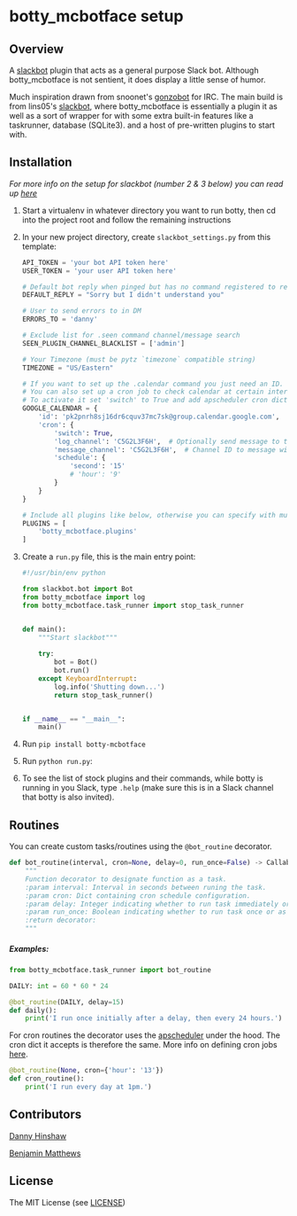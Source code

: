 # botty_mcbotface setup

## Overview

A [slackbot](https://github.com/lins05/slackbot) plugin that acts as a general purpose Slack bot.
Although botty_mcbotface is not sentient, it does display a little sense of humor.

Much inspiration drawn from snoonet's [gonzobot](https://github.com/snoonetIRC/CloudBot) for IRC.
The main build is from lins05's [slackbot](https://github.com/lins05/slackbot), where botty_mcbotface
is essentially a plugin it as well as a sort of wrapper for with some extra
built-in features like a taskrunner, database (SQLite3). and a host of
pre-written plugins to start with.

## Installation
*For more info on the setup for slackbot (number 2 & 3 below) you can read up [here](https://github.com/lins05/slackbot)*

1. Start a virtualenv in whatever directory you want to run botty,
    then cd into the project root and follow the remaining instructions

2. In your new project directory, create `slackbot_settings.py` from this template:
    ```python
    API_TOKEN = 'your bot API token here'
    USER_TOKEN = 'your user API token here'

    # Default bot reply when pinged but has no command registered to respond with
    DEFAULT_REPLY = "Sorry but I didn't understand you"

    # User to send errors to in DM
    ERRORS_TO = 'danny'

    # Exclude list for .seen command channel/message search
    SEEN_PLUGIN_CHANNEL_BLACKLIST = ['admin']
    
    # Your Timezone (must be pytz `timezone` compatible string)
    TIMEZONE = "US/Eastern"

    # If you want to set up the .calendar command you just need an ID.
    # You can also set up a cron job to check calendar at certain intervals for events and post.
    # To activate it set 'switch' to True and add apscheduler cron dict to 'schedule'.
    GOOGLE_CALENDAR = {
        'id': 'pk2pnrh8sj16dr6cquv37mc7sk@group.calendar.google.com',
        'cron': {
            'switch': True,
            'log_channel': 'C5G2L3F6H',  # Optionally send message to this channel when no events found
            'message_channel': 'C5G2L3F6H',  # Channel ID to message with event
            'schedule': {
                'second': '15'
                # 'hour': '9'
            }
        }
    }

    # Include all plugins like below, otherwise you can specify with multiple list items
    PLUGINS = [
        'botty_mcbotface.plugins'
    ]
    ```

3. Create a `run.py` file, this is the main entry point:
    ```python
    #!/usr/bin/env python
    
    from slackbot.bot import Bot
    from botty_mcbotface import log
    from botty_mcbotface.task_runner import stop_task_runner


    def main():
        """Start slackbot"""
        
        try:
            bot = Bot()
            bot.run()
        except KeyboardInterrupt:
            log.info('Shutting down...')
            return stop_task_runner()


    if __name__ == "__main__":
        main()
    ```

4. Run `pip install botty-mcbotface`

5. Run `python run.py`:

6. To see the list of stock plugins and their commands, while botty is 
running in you Slack, type `.help` (make sure this is in a Slack channel 
that botty is also invited).

## Routines

You can create custom tasks/routines using the `@bot_routine` decorator.

```python
def bot_routine(interval, cron=None, delay=0, run_once=False) -> Callable:
    """
    Function decorator to designate function as a task.
    :param interval: Interval in seconds between runing the task.
    :param cron: Dict containing cron schedule configuration.
    :param delay: Integer indicating whether to run task immediately or offset by interval.
    :param run_once: Boolean indicating whether to run task once or as a routine.
    :return decorator:
    """
```

##### Examples:

```python
from botty_mcbotface.task_runner import bot_routine

DAILY: int = 60 * 60 * 24

@bot_routine(DAILY, delay=15)
def daily():
    print('I run once initially after a delay, then every 24 hours.')
```

For cron routines the decorator uses the [apscheduler](https://pypi.org/project/APScheduler/) under the hood. 
The cron dict it accepts is therefore the same. More info on defining cron jobs [here](https://apscheduler.readthedocs.io/en/v2.1.2/cronschedule.html).

```python
@bot_routine(None, cron={'hour': '13'})
def cron_routine():
    print('I run every day at 1pm.')
```

## Contributors

[Danny Hinshaw](https://github.com/DannyHinshaw)

[Benjamin Matthews](https://github.com/bmatt468)

## License

The MIT License (see [LICENSE](LICENSE))
